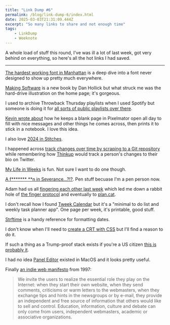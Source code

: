 ```yaml
---
title: "Link Dump #6"
permalink: /blog/link-dump-6/index.html
date: 2025-03-03T21:31:09.444Z
excerpt: "So many links to share and not enough time"
tags:
    - LinkDump
    - Weeknote
---
```


A whole load of stuff this round, I've was ill a lot of last week, got very behind on everything, so here's all the hot links I had saved.

---

[The hardest working font in Manhattan](https://aresluna.org/the-hardest-working-font-in-manhattan/) is a deep dive into a font never designed to show up pretty much everywhere. 

[Making Software](https://www.makingsoftware.co/) is a new book by Dan Hollick but what struck me was the hard-drive illustration on the home page; it's gorgeous.

I used to archive Throwback Thursday playlists when I used Spotify but someone is doing it for [all sorts of public playlists over there](https://github.com/mackorone/spotify-playlist-archive?tab=readme-ov-file).

[Kevin wrote about](https://social.lol/@humdrum/114037621412211034) how he keeps a blank page in Pixelmator open all day to fill with nice messages and other things he comes across, then prints it to stick in a notebook. I love this idea. 

I also love [2024 in Stitches](https://jenschuetz.com/journal/2024-in-stitches/?v=1).

I happened across [track changes over time by scraping to a Git repository](https://simonwillison.net/2020/Oct/9/git-scraping/) while remembering how [Thinkup](https://github.com/ThinkUpLLC/ThinkUp) would track a person's changes to their bio on Twitter.

[My Life in Weeks](https://weeks.ginatrapani.org/) is fun. Not sure I want to do one though.

[A f\*\*\*\*\*\*\* \*\*n in Severance...?!?](https://cjs-wunderkammer.ghost.io/a-f-n-in-severance-2/). Pen stuff becuase I'm a pen person now.

Adam had us all [fingering each other last week](https://rknight.me/notes/202502261007/) which led me down a rabbit hole of [the finger protocol](https://en.wikipedia.org/wiki/Finger_(protocol)) and eventually to [plan.cat](https://plan.cat). 

I don't recall how I found [Tweek Calendar](https://tweek.so/) but it's a "minimal to do list and weekly task planner app". One page per week, it's printable, good stuff.

[Strftime](https://strftime.net/) is a handy reference for formatting dates.

I don't know when I'll need to [create a CRT with CSS](https://aleclownes.com/2017/02/01/crt-display.html) but I'll find a reason to do it.

If such a thing as a Trump-proof stack exists if you're a US citizen [this is probably it](https://www.joanwestenberg.com/american-tech-is-compromised-heres-my-replacement-stack-2/).

I had no idea [Panel Editor](https://robservatory.com/create-macos-automations-using-a-little-known-app/) existed in MacOS and it looks pretty useful.

Finally [an indie web manifesto](https://www.uzine.net/article63.html) from 1997:

> We invite the users to realize the essential role they play on the Internet: when they start their own website, when they send comments, criticisms or warm letters to the webmasters, when they exchange tips and hints in the newsgroups or by e-mail, they provide an independent and free source of information that others would like to sell and control. Education, information, culture and debate can only come from users, independent webmasters, academic or associative organizations.
